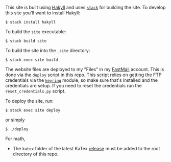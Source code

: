This site is built using [Hakyll](https://jaspervdj.be/hakyll/) and uses
[`stack`](https://docs.haskellstack.org/en/stable/README/) for building the
site. To develop this site you'll want to install Hakyll:

```
$ stack install hakyll
```

To build the `site` executable:

```
$ stack build site
```

To build the site into the `_site` directory:

```
$ stack exec site build
```

The website files are deployed to my "Files" in my
[FastMail](https://www.fastmail.com/) account. This is done via the `deploy`
script in this repo. This script relies on getting the FTP credentials via the
[`keyring`](https://pypi.org/project/keyring/) module, so make sure that's
installed and the credentials are setup. If you need to reset the credentials
run the `reset_credentials.py` script.

To deploy the site, run:
```
$ stack exec site deploy
```
or simply
```
$ ./deploy
```

For math,

* The `katex` folder of the latest KaTex
  [release](https://github.com/Khan/KaTeX/releases) must be added to the root
  directory of this repo.
